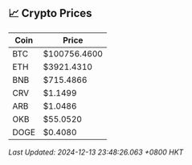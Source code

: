 ## 📈 Crypto Prices

| Coin | Price |
| ---- | ----- |
| BTC | $100756.4600 |
| ETH | $3921.4310 |
| BNB | $715.4866 |
| CRV | $1.1499 |
| ARB | $1.0486 |
| OKB | $55.0520 |
| DOGE | $0.4080 |

_Last Updated: 2024-12-13 23:48:26.063 +0800 HKT_